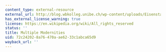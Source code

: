 ```yaml
---
content_type: external-resource
external_url: http://blog.wbkolleg.unibe.ch/wp-content/uploads/Eisenstadt_Multiple-Modernities.pdf
has_external_license_warning: true
license: https://en.wikipedia.org/wiki/All_rights_reserved
status: ''
title: Multiple Modernities
uid: 72c24202-8a76-470a-ae62-33c1abca65d9
wayback_url: ''
---
```

